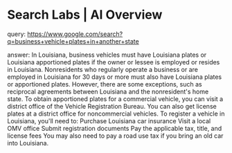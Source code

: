# Search Labs | AI Overview
query: https://www.google.com/search?q=business+vehicle+plates+in+another+state

answer:
In Louisiana, business vehicles must have Louisiana plates or Louisiana apportioned plates if the owner or lessee is employed or resides in Louisiana. Nonresidents who regularly operate a business or are employed in Louisiana for 30 days or more must also have Louisiana plates or apportioned plates. However, there are some exceptions, such as reciprocal agreements between Louisiana and the nonresident's home state. 
To obtain apportioned plates for a commercial vehicle, you can visit a district office of the Vehicle Registration Bureau. You can also get license plates at a district office for noncommercial vehicles. 
To register a vehicle in Louisiana, you'll need to:
Purchase Louisiana car insurance 
Visit a local OMV office 
Submit registration documents 
Pay the applicable tax, title, and license fees 
You may also need to pay a road use tax if you bring an old car into Louisiana.
